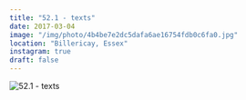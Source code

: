 ```yaml
---
title: "52.1 - texts"
date: 2017-03-04
image: "/img/photo/4b4be7e2dc5dafa6ae16754fdb0c6fa0.jpg"
location: "Billericay, Essex"
instagram: true
draft: false
---
```


![52.1 - texts](/img/photo/4b4be7e2dc5dafa6ae16754fdb0c6fa0.jpg)

